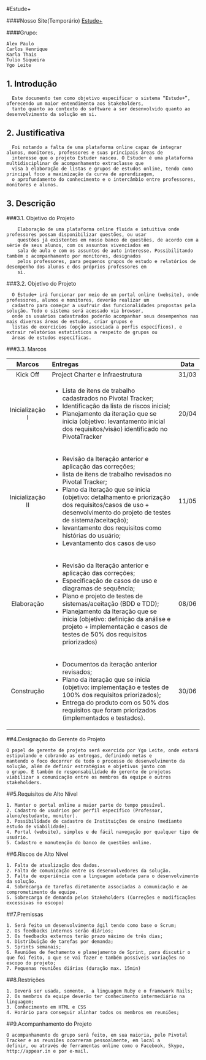 #Estude+


####Nosso Site(Temporário)
[Estude+](http://ylm492.wix.com/estudemais)

####Grupo:

```
Alex Paulo
Carlos Henrique
Karla Thais
Tulio Siqueira
Ygo Leite
```


## 1. Introdução 
  
  ```
    Este documento tem como objetivo especificar o sistema “Estude+”, oferecendo um maior entendimento aos Stakeholders,
    tanto quanto ao contexto do software a ser desenvolvido quanto ao desenvolvimento da solução em si.
  ```
  
## 2. Justificativa 
  
  ```
    Foi notando a falta de uma plataforma online capaz de integrar alunos, monitores, professores e suas principais áreas de
    interesse que o projeto Estude+ nasceu. O Estude+ é uma plataforma multidisciplinar de acompanhamento extraclasse que
    visa à elaboração de listas e grupos de estudos online, tendo como principal foco a maximização da curva de aprendizagem,
    o aprofundamento do conhecimento e o intercâmbio entre professores, monitores e alunos.
  ```
  
## 3. Descrição 
  
    
###3.1. Objetivo do Projeto 
    
    
  ```
      Elaboração de uma plataforma online fluida e intuitiva onde professores possam disponibilizar questões, ou usar
      questões já existentes em nosso banco de questões, de acordo com a série de seus alunos, com os assuntos vivenciados em
      sala de aula e com os assuntos de auto interesse. Possibilitando também o acompanhamento por monitores, designados
      pelos professores, para pequenos grupos de estudo e relatórios de desempenho dos alunos e dos próprios professores em
      si.
  ```
   
   
###3.2. Objetivo do Projeto 
   
   
  ```
    O Estude+ irá funcionar por meio de um portal online (website), onde professores, alunos e monitores, deverão realizar um
    cadastro para começar a usufruir das funcionalidades propostas pela solução. Todo o sistema será acessado via browser,
    onde os usuários cadastrados poderão acompanhar seus desempenhos nas mais diversas áreas de estudos, criar grupos e
    listas de exercícios (opção associada a perfis específicos), e extrair relatórios estatísticos a respeito de grupos ou
    áreas de estudos específicas.
  ```
    
  
###3.3. Marcos
    
|Marcos|Entregas|Data|
|:---------------------:|:---------------------|:---------------------:|
| Kick Off | Project Charter e Infraestrutura | 31/03 |
| Inicialização I |<ul><li>Lista de itens de trabalho cadastrados no Pivotal Tracker;</li><li>Identificação da lista de riscos inicial;</li><li>Planejamento da iteração que se inicia (objetivo: levantamento inicial dos requisitos/visão) identificado no PivotaTracker</li></ul> | 20/04 |
| Inicialização II |<ul><li>Revisão da Iteração anterior e aplicação das correções;</li>  <li>lista de itens de trabalho revisados no Pivotal Tracker;</li><li>Plano da Iteração que se inicia (objetivo: detalhamento e priorização dos requisitos/casos de uso + desenvolvimento do projeto de testes de sistema/aceitação);</li><li> levantamento dos requisitos como histórias do usuário;</li><li>Levantamento dos casos de uso</li></ul>| 11/05 |
|Elaboração|<ul><li>Revisão da Iteração anterior e aplicação das correções;</li><li>Especificação de casos de uso e diagramas de sequência;</li><li>Plano e projeto de testes de sistemas/aceitação (BDD e TDD);</li><li>Planejamento da Iteração que se inicia (objetivo: definição da análise e projeto + implementação e casos de testes de 50% dos requisitos priorizados)</li></ul>| 08/06 |
|Construção|<ul><li>Documentos da iteração anterior revisados;</li><li>Plano da iteração que se inicia (objetivo: implementação e testes de 100% dos requisitos priorizados);</li><li>Entrega do produto com os 50% dos requisitos que foram priorizados (implementados e testados).</li></ul> | 30/06 |

##4.Designação do Gerente do Projeto
 ```
O papel de gerente de projeto será exercido por Ygo Leite, onde estará estipulando e cobrando as entregas, definindo metas e
mantendo o foco decorrer de todo o processo de desenvolvimento da solução, além de definir estratégias e objetivos junto com
o grupo. É também de responsabilidade do gerente de projetos viabilizar a comunicação entre os membros da equipe e outros
stakeholders.
 ```
 
##5.Requisitos de Alto Nível
```
1. Manter o portal online a maior parte do tempo possível.
2. Cadastro de usuários por perfil específico (Professor, aluno/estudante, monitor).
3. Possibilidade de cadastro de Instituições de ensino (mediante estudo de viabilidade).
4. Portal (website), simples e de fácil navegação por qualquer tipo de usuário.
5. Cadastro e manutenção do banco de questões online.
```

##6.Riscos de Alto Nível
```
1. Falta de atualização dos dados.
2. Falta de comunicação entre os desenvolvedores da solução.
3. Falta de experiência com a linguagem adotada para o desenvolvimento da solução.
4. Sobrecarga de tarefas diretamente associadas a comunicação e ao comprometimento da equipe. 
5. Sobrecarga de demanda pelos Stakeholders (Correções e modificações excessivas no escopo)

```

##7.Premissas
```
1. Será feito um desenvolvimento ágil tendo como base o Scrum;
2. Os feedbacks internos serão diários;
3. Os feedbacks externos terão prazo máximo de três dias;
4. Distribuição de tarefas por demanda;
5. Sprints semanais;
6. Reuniões de fechamento e planejamento de Sprint, para discutir o que foi feito, o que se vai fazer e também possíveis variações no escopo do projeto;
7. Pequenas reuniões diárias (duração max. 15min)
```

##8.Restrições
```
1. Deverá ser usada, somente,  a linguagem Ruby e o framework Rails;
2. Os membros da equipe deverão ter conhecimento intermediário na linguagem;
3. Conhecimento em HTML e CSS
4. Horário para conseguir alinhar todos os membros em reuniões;

```

##9.Acompanhamento do Projeto
```
O acompanhamento do grupo será feito, em sua maioria, pelo Pivotal Tracker e as reuniões ocorreram pessoalmente, em local a
definir, ou através de ferramentas online como o Facebook, Skype, http://appear.in e por e-mail.
```
